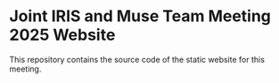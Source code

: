 # Joint IRIS and Muse Team Meeting 2025 Website

This repository contains the source code of the static website for this meeting.
